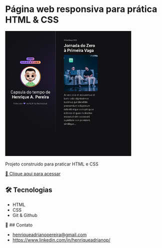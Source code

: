   # Página web responsiva para prática HTML & CSS

  ![preview](./.github/spacetime.png)

  Projeto construido para praticar HTML e CSS

  [🔗 Clique aqui para acessar](https://henriqueapereira.github.io/NLW-spacetime-trilha-explorer/)

  ## 🛠️ Tecnologias

- HTML
- CSS
- Git & Github

📧 ## Contato

- henriqueadrianopereira@gmail.com
- https://www.linkedin.com/in/henriqueadrianop/
